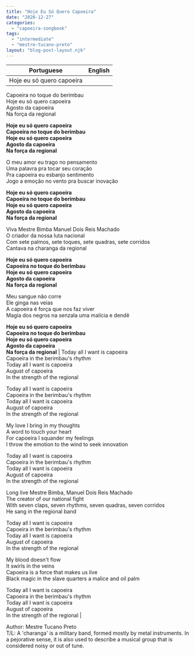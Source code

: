 ```yaml
---
title: "Hoje Eu Só Quero Capoeira"
date: "2020-12-27"
categories: 
  - "capoeira-songbook"
tags: 
  - "intermediate"
  - "mestre-tucano-preto"
layout: "blog-post-layout.njk"
---
```


| Portuguese | English |
| --- | --- |
| Hoje eu só quero capoeira  
Capoeira no toque do berimbau  
Hoje eu só quero capoeira  
Agosto da capoeira  
Na força da regional  
  
**Hoje eu só quero capoeira  
Capoeira no toque do berimbau  
Hoje eu só quero capoeira  
Agosto da capoeira  
Na força da regional**  
  
O meu amor eu trago no pensamento  
Uma palavra pra tocar seu coração  
Pra capoeira eu esbanjo sentimento  
Jogo a emoção no vento pra buscar inovação  
  
**Hoje eu só quero capoeira  
Capoeira no toque do berimbau  
Hoje eu só quero capoeira  
Agosto da capoeira  
Na força da regional**  
  
Viva Mestre Bimba Manuel Dois Reis Machado  
O criador da nossa luta nacional  
Com sete palmos, sete toques, sete quadras, sete corridos  
Cantava na charanga da regional  
  
**Hoje eu só quero capoeira  
Capoeira no toque do berimbau  
Hoje eu só quero capoeira  
Agosto da capoeira  
Na força da regional**  
  
Meu sangue não corre  
Ele ginga nas veias  
A capoeira é força que nos faz viver  
Magia dos negros na senzala uma malícia e dendê  
  
**Hoje eu só quero capoeira  
Capoeira no toque do berimbau  
Hoje eu só quero capoeira  
Agosto da capoeira  
Na força da regional** | Today all I want is capoeira  
Capoeira in the berimbau's rhythm  
Today all I want is capoeira  
August of capoeira  
In the strength of the regional  
  
Today all I want is capoeira  
Capoeira in the berimbau's rhythm  
Today all I want is capoeira  
August of capoeira  
In the strength of the regional  
  
My love I bring in my thoughts  
A word to touch your heart  
For capoeira I squander my feelings  
I throw the emotion to the wind to seek innovation  
  
Today all I want is capoeira  
Capoeira in the berimbau's rhythm  
Today all I want is capoeira  
August of capoeira  
In the strength of the regional  
  
Long live Mestre Bimba, Manuel Dois Reis Machado  
The creator of our national fight  
With seven claps, seven rhythms, seven quadras, seven corridos  
He sang in the regional band  
  
Today all I want is capoeira  
Capoeira in the berimbau's rhythm  
Today all I want is capoeira  
August of capoeira  
In the strength of the regional  
  
My blood doesn't flow  
It swirls in the veins  
Capoeira is a force that makes us live  
Black magic in the slave quarters a malice and oil palm  
  
Today all I want is capoeira  
Capoeira in the berimbau's rhythm  
Today all I want is capoeira  
August of capoeira  
In the strength of the regional |

<figcaption>

Author: Mestre Tucano Preto  
T/L: A 'charanga' is a military band, formed mostly by metal instruments. In a pejorative sense, it is also used to describe a musical group that is considered noisy or out of tune.

</figcaption>

